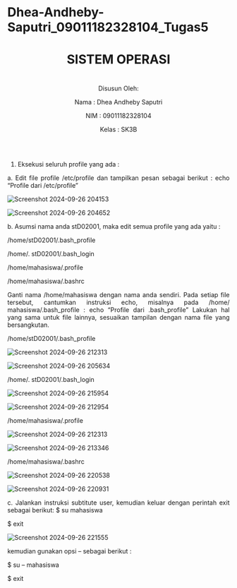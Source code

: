# Dhea-Andheby-Saputri_09011182328104_Tugas5
<div align="center">

# SISTEM OPERASI 
# 

Disusun Oleh:

Nama    : Dhea Andheby Saputri

NIM     : 09011182328104

Kelas   : SK3B

<br>
<br>

</div>

<div align="justify">
  
1. Eksekusi seluruh profile yang ada :
   
a. Edit file profile /etc/profile dan tampilkan pesan sebagai berikut : echo “Profile dari /etc/profile”

![Screenshot 2024-09-26 204153](https://github.com/user-attachments/assets/6dc6a6d0-5dff-4280-9111-00df092f3b11)

![Screenshot 2024-09-26 204652](https://github.com/user-attachments/assets/53eb8f80-69f1-4679-96cc-67b7dfd43082)

b. Asumsi nama anda stD02001, maka edit semua profile yang ada yaitu :

/home/stD02001/.bash_profile

/home/. stD02001/.bash_login

/home/mahasiswa/.profile

/home/mahasiswa/.bashrc

Ganti nama /home/mahasiswa dengan nama anda sendiri. Pada setiap file tersebut, cantumkan instruksi echo, misalnya pada /home/ mahasiswa/.bash_profile : echo “Profile dari .bash_profile” Lakukan hal yang sama untuk file lainnya, sesuaikan tampilan dengan nama file yang bersangkutan.

/home/stD02001/.bash_profile

![Screenshot 2024-09-26 212313](https://github.com/user-attachments/assets/8c35dffe-30bc-4061-82b3-d21c2194e4a9)

![Screenshot 2024-09-26 205634](https://github.com/user-attachments/assets/2add3b45-105e-41e3-9786-b044d75d570e)

/home/. stD02001/.bash_login

![Screenshot 2024-09-26 215954](https://github.com/user-attachments/assets/38b951c3-7197-4d0a-b0ca-4eb22a288e3b)

![Screenshot 2024-09-26 212954](https://github.com/user-attachments/assets/3f5ff26b-9714-439c-ab36-5662eccacdd0)

/home/mahasiswa/.profile

![Screenshot 2024-09-26 212313](https://github.com/user-attachments/assets/672190a9-255a-4eeb-9e82-59e26e0663ab)


![Screenshot 2024-09-26 213346](https://github.com/user-attachments/assets/2bedd1c4-275d-4c6b-a877-3a0fbbcf2faa)

/home/mahasiswa/.bashrc

![Screenshot 2024-09-26 220538](https://github.com/user-attachments/assets/f276e163-1d23-4d5d-bca3-18593506ee10)

![Screenshot 2024-09-26 220931](https://github.com/user-attachments/assets/6096294d-a190-41f9-8484-98ec4e5dac24)

c. Jalankan instruksi subtitute user, kemudian keluar dengan perintah exit sebagai berikut: $ su mahasiswa

$ exit

![Screenshot 2024-09-26 221555](https://github.com/user-attachments/assets/ee07e63a-e059-4f5a-868f-e315f2d7d301)

kemudian gunakan opsi – sebagai berikut :

$ su – mahasiswa

$ exit















